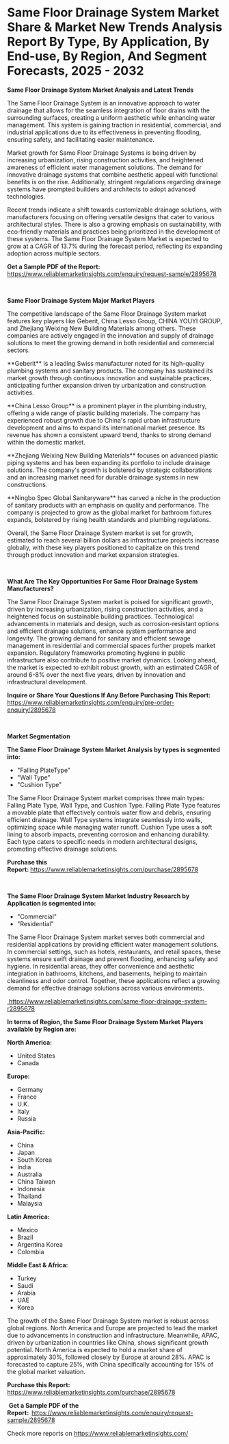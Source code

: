 <p><h1>Same Floor Drainage System Market Share & Market New Trends Analysis Report By Type, By Application, By End-use, By Region, And Segment Forecasts, 2025 - 2032</h1></p><p><strong>Same Floor Drainage System Market Analysis and Latest Trends</strong></p>
<p><p>The Same Floor Drainage System is an innovative approach to water drainage that allows for the seamless integration of floor drains with the surrounding surfaces, creating a uniform aesthetic while enhancing water management. This system is gaining traction in residential, commercial, and industrial applications due to its effectiveness in preventing flooding, ensuring safety, and facilitating easier maintenance.</p><p>Market growth for Same Floor Drainage Systems is being driven by increasing urbanization, rising construction activities, and heightened awareness of efficient water management solutions. The demand for innovative drainage systems that combine aesthetic appeal with functional benefits is on the rise. Additionally, stringent regulations regarding drainage systems have prompted builders and architects to adopt advanced technologies.</p><p>Recent trends indicate a shift towards customizable drainage solutions, with manufacturers focusing on offering versatile designs that cater to various architectural styles. There is also a growing emphasis on sustainability, with eco-friendly materials and practices being prioritized in the development of these systems. The Same Floor Drainage System Market is expected to grow at a CAGR of 13.7% during the forecast period, reflecting its expanding adoption across multiple sectors.</p></p>
<p><strong>Get a Sample PDF of the Report:&nbsp;</strong> <a href="https://www.reliablemarketinsights.com/enquiry/request-sample/2895678?utm_campaign=2197&utm_medium=2&utm_source=Github&utm_content=ia&utm_term=15032025&utm_id=same-floor-drainage-system">https://www.reliablemarketinsights.com/enquiry/request-sample/2895678</a></p>
<p>&nbsp;</p>
<p><strong>Same Floor Drainage System Major Market Players</strong></p>
<p><p>The competitive landscape of the Same Floor Drainage System market features key players like Geberit, China Lesso Group, CHINA YOUYI GROUP, and Zhejiang Weixing New Building Materials among others. These companies are actively engaged in the innovation and supply of drainage solutions to meet the growing demand in both residential and commercial sectors.</p><p>**Geberit** is a leading Swiss manufacturer noted for its high-quality plumbing systems and sanitary products. The company has sustained its market growth through continuous innovation and sustainable practices, anticipating further expansion driven by urbanization and construction activities.</p><p>**China Lesso Group** is a prominent player in the plumbing industry, offering a wide range of plastic building materials. The company has experienced robust growth due to China's rapid urban infrastructure development and aims to expand its international market presence. Its revenue has shown a consistent upward trend, thanks to strong demand within the domestic market.</p><p>**Zhejiang Weixing New Building Materials** focuses on advanced plastic piping systems and has been expanding its portfolio to include drainage solutions. The company's growth is bolstered by strategic collaborations and an increasing market need for durable drainage systems in new constructions.</p><p>**Ningbo Spec Global Sanitaryware** has carved a niche in the production of sanitary products with an emphasis on quality and performance. The company is projected to grow as the global market for bathroom fixtures expands, bolstered by rising health standards and plumbing regulations.</p><p>Overall, the Same Floor Drainage System market is set for growth, estimated to reach several billion dollars as infrastructure projects increase globally, with these key players positioned to capitalize on this trend through product innovation and market expansion strategies.</p></p>
<p>&nbsp;</p>
<p><strong>What Are The Key Opportunities For Same Floor Drainage System Manufacturers?</strong></p>
<p><p>The Same Floor Drainage System market is poised for significant growth, driven by increasing urbanization, rising construction activities, and a heightened focus on sustainable building practices. Technological advancements in materials and design, such as corrosion-resistant options and efficient drainage solutions, enhance system performance and longevity. The growing demand for sanitary and efficient sewage management in residential and commercial spaces further propels market expansion. Regulatory frameworks promoting hygiene in public infrastructure also contribute to positive market dynamics. Looking ahead, the market is expected to exhibit robust growth, with an estimated CAGR of around 6-8% over the next five years, driven by innovation and infrastructural development.</p></p>
<p><strong>Inquire or Share Your Questions If Any Before Purchasing This Report:</strong> <a href="https://www.reliablemarketinsights.com/enquiry/pre-order-enquiry/2895678?utm_campaign=2197&utm_medium=2&utm_source=Github&utm_content=ia&utm_term=15032025&utm_id=same-floor-drainage-system">https://www.reliablemarketinsights.com/enquiry/pre-order-enquiry/2895678</a></p>
<p>&nbsp;</p>
<p><strong>Market Segmentation</strong></p>
<p><strong>The Same Floor Drainage System Market Analysis by types is segmented into:</strong></p>
<p><ul><li>"Falling PlateType"</li><li>"Wall Type"</li><li>"Cushion Type"</li></ul></p>
<p><p>The Same Floor Drainage System market comprises three main types: Falling Plate Type, Wall Type, and Cushion Type. Falling Plate Type features a movable plate that effectively controls water flow and debris, ensuring efficient drainage. Wall Type systems integrate seamlessly into walls, optimizing space while managing water runoff. Cushion Type uses a soft lining to absorb impacts, preventing corrosion and enhancing durability. Each type caters to specific needs in modern architectural designs, promoting effective drainage solutions.</p></p>
<p><strong>Purchase this Report:&nbsp;</strong><a href="https://www.reliablemarketinsights.com/purchase/2895678?utm_campaign=2197&utm_medium=2&utm_source=Github&utm_content=ia&utm_term=15032025&utm_id=same-floor-drainage-system">https://www.reliablemarketinsights.com/purchase/2895678</a></p>
<p>&nbsp;</p>
<p><strong>The Same Floor Drainage System Market Industry Research by Application is segmented into:</strong></p>
<p><ul><li>"Commercial"</li><li>"Residential"</li></ul></p>
<p><p>The Same Floor Drainage System market serves both commercial and residential applications by providing efficient water management solutions. In commercial settings, such as hotels, restaurants, and retail spaces, these systems ensure swift drainage and prevent flooding, enhancing safety and hygiene. In residential areas, they offer convenience and aesthetic integration in bathrooms, kitchens, and basements, helping to maintain cleanliness and odor control. Together, these applications reflect a growing demand for effective drainage solutions across various environments.</p></p>
<p><a href="https://www.reliablemarketinsights.com/same-floor-drainage-system-r2895678?utm_campaign=2197&utm_medium=2&utm_source=Github&utm_content=ia&utm_term=15032025&utm_id=same-floor-drainage-system">&nbsp;https://www.reliablemarketinsights.com/same-floor-drainage-system-r2895678</a></p>
<p><strong>In terms of Region, the Same Floor Drainage System Market Players available by Region are:</strong></p>
<p>
    <p> <strong> North America: </strong>
        <ul>
            <li>United States</li>
            <li>Canada</li>
        </ul>
        </p> 
    <p> <strong> Europe: </strong>
        <ul>
            <li>Germany</li>
            <li>France</li>
            <li>U.K.</li>
            <li>Italy</li>
            <li>Russia</li>
        </ul>
        </p> 
    <p> <strong> Asia-Pacific: </strong>
        <ul>
            <li>China</li>
            <li>Japan</li>
            <li>South Korea</li>
            <li>India</li>
            <li>Australia</li>
            <li>China Taiwan</li>
            <li>Indonesia</li>
            <li>Thailand</li>
            <li>Malaysia</li>
        </ul>
        </p> 
    <p> <strong> Latin America: </strong>
        <ul>
            <li>Mexico</li>
            <li>Brazil</li>
            <li>Argentina Korea</li>
            <li>Colombia</li>
        </ul>
        </p> 
    <p> <strong> Middle East & Africa: </strong>
        <ul>
            <li>Turkey</li>
            <li>Saudi</li>
            <li>Arabia</li>
            <li>UAE</li>
            <li>Korea</li>
        </ul>
    </p>
    </p>
<p><p>The growth of the Same Floor Drainage System market is robust across global regions. North America and Europe are projected to lead the market due to advancements in construction and infrastructure. Meanwhile, APAC, driven by urbanization in countries like China, shows significant growth potential. North America is expected to hold a market share of approximately 30%, followed closely by Europe at around 28%. APAC is forecasted to capture 25%, with China specifically accounting for 15% of the global market valuation.</p></p>
<p><strong>Purchase this Report: </strong><a href="https://www.reliablemarketinsights.com/purchase/2895678?utm_campaign=2197&utm_medium=2&utm_source=Github&utm_content=ia&utm_term=15032025&utm_id=same-floor-drainage-system">https://www.reliablemarketinsights.com/purchase/2895678</a></p>
<p>&nbsp;<strong>Get a Sample PDF of the Report:&nbsp;&nbsp;</strong><a href="https://www.reliablemarketinsights.com/enquiry/request-sample/2895678?utm_campaign=2197&utm_medium=2&utm_source=Github&utm_content=ia&utm_term=15032025&utm_id=same-floor-drainage-system">https://www.reliablemarketinsights.com/enquiry/request-sample/2895678</a></p>
<p><strong></strong></p>
<p>Check more reports on <a href="https://www.reliablemarketinsights.com/?utm_campaign=2197&utm_medium=2&utm_source=Github&utm_content=ia&utm_term=15032025&utm_id=same-floor-drainage-system">https://www.reliablemarketinsights.com/</a></p>